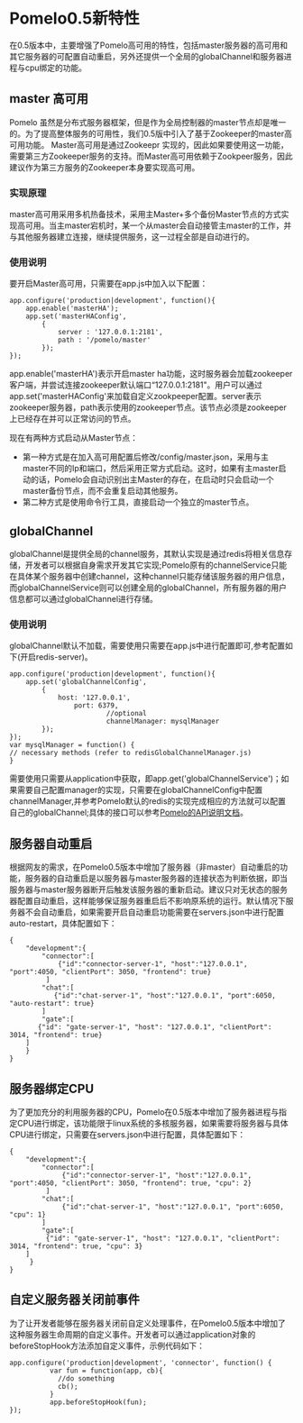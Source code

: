 # Pomelo0.5新特性

在0.5版本中，主要增强了Pomelo高可用的特性，包括master服务器的高可用和其它服务器的可配置自动重启，另外还提供一个全局的globalChannel和服务器进程与cpu绑定的功能。

## master 高可用
Pomelo 虽然是分布式服务器框架，但是作为全局控制器的master节点却是唯一的。为了提高整体服务的可用性，我们0.5版中引入了基于Zookeeper的master高可用功能。
Master高可用是通过Zookeepr 实现的，因此如果要使用这一功能，需要第三方Zookeeper服务的支持。而Master高可用依赖于Zookpeer服务，因此建议作为第三方服务的Zookeeper本身要实现高可用。
### 实现原理
master高可用采用多机热备技术，采用主Master+多个备份Master节点的方式实现高可用。当主master宕机时，某一个从master会自动接管主master的工作，并与其他服务器建立连接，继续提供服务，这一过程全部是自动进行的。
### 使用说明
要开启Master高可用，只需要在app.js中加入以下配置：
```
app.configure('production|development', function(){
	app.enable('masterHA');
	app.set('masterHAConfig',
		{
			server : '127.0.0.1:2181',
			path : '/pomelo/master'
		});
});
```
app.enable('masterHA')表示开启master ha功能，这时服务器会加载zookeeper客户端，并尝试连接zookeeper默认端口“127.0.0.1:2181"。用户可以通过app.set('masterHAConfig'来加载自定义zookpeeper配置。server表示zookeeper服务器，path表示使用的zookeeper节点。该节点必须是zookeeper上已经存在并可以正常访问的节点。

现在有两种方式启动从Master节点：
* 第一种方式是在加入高可用配置后修改/config/master.json，采用与主master不同的Ip和端口，然后采用正常方式启动。这时，如果有主master启动的话，Pomelo会自动识别出主Master的存在，在启动时只会启动一个master备份节点，而不会重复启动其他服务。
* 第二种方式是使用命令行工具，直接启动一个独立的master节点。

## globalChannel

globalChannel是提供全局的channel服务，其默认实现是通过redis将相关信息存储，开发者可以根据自身需求开发其它实现;Pomelo原有的channelService只能在具体某个服务器中创建channel，这种channel只能存储该服务器的用户信息，而globalChannelService则可以创建全局的globalChannel，所有服务器的用户信息都可以通过globalChannel进行存储。

### 使用说明

globalChannel默认不加载，需要使用只需要在app.js中进行配置即可,参考配置如下(开启redis-server)。

```
app.configure('production|development', function(){
	app.set('globalChannelConfig',
		{
			host: '127.0.0.1',
		        port: 6379,
                        //optional
                        channelManager: mysqlManager
		});
});
var mysqlManager = function() {
// necessary methods (refer to redisGlobalChannelManager.js)
}
```

需要使用只需要从application中获取，即app.get('globalChannelService')；如果需要自己配置manager的实现，只需要在globalChannelConfig中配置channelManager,并参考Pomelo默认的redis的实现完成相应的方法就可以配置自己的globalChannel;具体的接口可以参考[Pomelo的API说明文档](http://pomelo.netease.com/api.html)。

## 服务器自动重启

根据网友的需求，在Pomelo0.5版本中增加了服务器（非master）自动重启的功能，服务器的自动重启是以服务器与master服务器的连接状态为判断依据，即当服务器与master服务器断开后触发该服务器的重新启动。建议只对无状态的服务器配置自动重启，这样能够保证服务器重启后不影响原系统的运行。默认情况下服务器不会自动重启，如果需要开启自动重启功能需要在servers.json中进行配置auto-restart，具体配置如下：

```
{
    "development":{
        "connector":[
            {"id":"connector-server-1", "host":"127.0.0.1", "port":4050, "clientPort": 3050, "frontend": true}
         ]
        "chat":[
           {"id":"chat-server-1", "host":"127.0.0.1", "port":6050, "auto-restart": true}
        ]
        "gate":[
	   {"id": "gate-server-1", "host": "127.0.0.1", "clientPort": 3014, "frontend": true}
	]
    }
}
```

## 服务器绑定CPU

为了更加充分的利用服务器的CPU，Pomelo在0.5版本中增加了服务器进程与指定CPU进行绑定，该功能限于linux系统的多核服务器，如果需要将服务器与具体CPU进行绑定，只需要在servers.json中进行配置，具体配置如下：

```
{
    "development":{
        "connector":[
             {"id":"connector-server-1", "host":"127.0.0.1", "port":4050, "clientPort": 3050, "frontend": true, "cpu": 2}
         ]
        "chat":[
             {"id":"chat-server-1", "host":"127.0.0.1", "port":6050, "cpu": 1}
        ] 
        "gate":[
	     {"id": "gate-server-1", "host": "127.0.0.1", "clientPort": 3014, "frontend": true, "cpu": 3}
	]
     }
}

```

## 自定义服务器关闭前事件

为了让开发者能够在服务器关闭前自定义处理事件，在Pomelo0.5版本中增加了这种服务器生命周期的自定义事件。开发者可以通过application对象的beforeStopHook方法添加自定义事件，示例代码如下：

```
app.configure('production|development', 'connector', function() {
          var fun = function(app, cb){
            //do something
            cb();
          }
          app.beforeStopHook(fun);
});
```